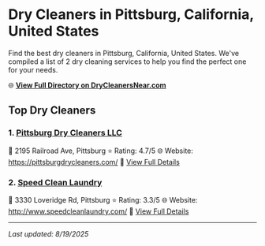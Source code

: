 # Dry Cleaners in Pittsburg, California, United States

Find the best dry cleaners in Pittsburg, California, United States. We've compiled a list of 2 dry cleaning services to help you find the perfect one for your needs.

🌐 **[View Full Directory on DryCleanersNear.com](https://drycleanersnear.com/city/US/California/Pittsburg)**

## Top Dry Cleaners

### 1. [Pittsburg Dry Cleaners LLC](https://drycleanersnear.com/dryCleaner/689d43dc756b71cad101f43d/pittsburg-dry-cleaners-llc)
📍 2195 Railroad Ave, Pittsburg
⭐ Rating: 4.7/5
🌐 Website: https://pittsburgdrycleaners.com/
🔗 [View Full Details](https://drycleanersnear.com/dryCleaner/689d43dc756b71cad101f43d/pittsburg-dry-cleaners-llc)

### 2. [Speed Clean Laundry](https://drycleanersnear.com/dryCleaner/689d43e0756b71cad101f45b/speed-clean-laundry)
📍 3330 Loveridge Rd, Pittsburg
⭐ Rating: 3.3/5
🌐 Website: http://www.speedcleanlaundry.com/
🔗 [View Full Details](https://drycleanersnear.com/dryCleaner/689d43e0756b71cad101f45b/speed-clean-laundry)


---

*Last updated: 8/19/2025*
